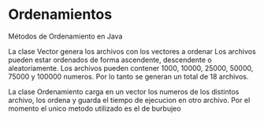 # Ordenamientos
Métodos de Ordenamiento en Java

La clase Vector genera los archivos con los vectores a ordenar
  Los archivos pueden estar ordenados de forma ascendente, descendente o aleatoriamente.
  Los archivos pueden contener 1000, 10000, 25000, 50000, 75000 y 100000 numeros.
  Por lo tanto se generan un total de 18 archivos.
  
La clase Ordenamiento carga en un vector los numeros de los distintos archivo, los ordena y guarda el tiempo de ejecucion en otro archivo.
  Por el momento el unico metodo utilizado es el de burbujeo
